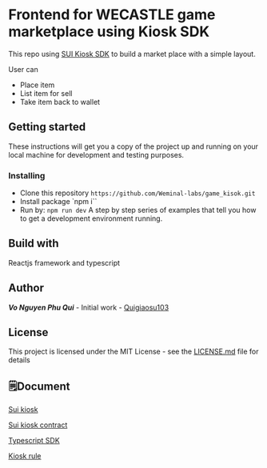 # Frontend for WECASTLE game marketplace using Kiosk SDK 
This repo using [SUI Kiosk SDK](https://sdk.mystenlabs.com/kiosk) to build a market place with a simple layout.

User can 
- Place item
- List item for sell
- Take item back to wallet
## Getting started

These instructions will get you a copy of the project up and running on your local machine for development and testing purposes.
### Installing

- Clone this repository ``https://github.com/Weminal-labs/game_kisok.git``
- Install package `npm i``
- Run by: ``npm run dev``
A step by step series of examples that tell you how to get a development environment running.
## Build with

Reactjs framework and typescript
## Author

***Vo Nguyen Phu Qui*** - Initial work - [Quigiaosu103](https://github.com/quigiaosu103)
## License

This project is licensed under the MIT License - see the [LICENSE.md](https://github.com/Weminal-labs/Game/blob/main/LICENSE.md) file for details
## 🗒️Document
[Sui kiosk](https://docs.sui.io/standards/kiosk)

[Sui kiosk contract](https://github.com/MystenLabs/sui/tree/main/crates/sui-framework/packages/sui-framework/sources/kiosk)

[Typescript SDK](https://sdk.mystenlabs.com/typescript)

[Kiosk rule](https://github.com/MystenLabs/apps/blob/main/kiosk/docs/creating_a_rule_guide.md)
